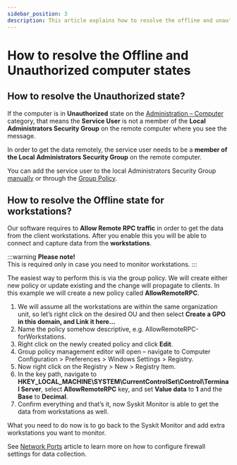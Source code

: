 ```yaml
---
sidebar_position: 3
description: This article explains how to resolve the offline and unauthorized computer states shown in Syskit Monitor.
---
```


# How to resolve the Offline and Unauthorized computer states

## How to resolve the Unauthorized state?

If the computer is in **Unauthorized** state on the [Administration – Computer](../get-to-know-syskit-monitor/administration/servers-and-groups.md) category, that means the **Service User** is not a member of the **Local Administrators Security Group** on the remote computer where you see the message.

In order to get the data remotely, the service user needs to be a **member of the Local Administrators Security Group** on the remote computer.

You can add the service user to the local Administrators Security Group [manually](../how-to/service-accounts/add-service-user-manually.md) or through the [Group Policy](../how-to/service-accounts/add-service-user-group-policy.md).

## How to resolve the Offline state for workstations?

Our software requires to **Allow Remote RPC traffic** in order to get the data from the client workstations. After you enable this you will be able to connect and capture data from the **workstations**.

:::warning
**Please note!**  
This is required only in case you need to monitor workstations.
:::


The easiest way to perform this is via the group policy. We will create either new policy or update existing and the change will propagate to clients. In this example we will create a new policy called **AllowRemoteRPC**.

1. We will assume all the workstations are within the same organization unit, so let’s right click on the desired OU and then select **Create a GPO in this domain, and Link it here…**
2. Name the policy somehow descriptive, e.g. AllowRemoteRPC-forWorkstations.
3. Right click on the newly created policy and click **Edit**.
4. Group policy management editor will open – navigate to Computer Configuration &gt; Preferences &gt; Windows Settings &gt; Registry.
5. Now right click on the Registry &gt; New &gt; Registry Item.
6. In the key path, navigate to **HKEY\_LOCAL\_MACHINE\SYSTEM\CurrentControlSet\Control\Terminal Server**, select **AllowRemoteRPC** key, and set **Value data** to **1** and the **Base** to **Decimal**.
7. Confirm everything and that’s it, now Syskit Monitor is able to get the data from workstations as well.

What you need to do now is to go back to the Syskit Monitor and add extra workstations you want to monitor.

See [Network Ports](network-ports.md) article to learn more on how to configure firewall settings for data collection.

